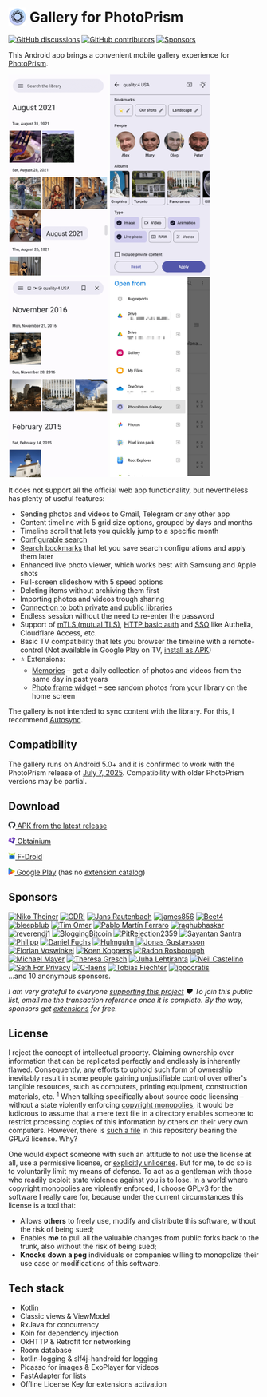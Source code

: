 # <img src="app/src/main/res/mipmap-hdpi/ic_launcher.png" alt="Icon" style="vertical-align: bottom; height: 36px;"/> Gallery for PhotoPrism

[![GitHub discussions](https://img.shields.io/github/discussions/Radiokot/photoprism-android-client?label=Discussions&color=e2e0f6&style=flat-square)](https://github.com/Radiokot/photoprism-android-client/discussions) 
[![GitHub contributors](https://img.shields.io/github/contributors/Radiokot/photoprism-android-client?label=Contributors&color=e2e0f6&style=flat-square)](https://github.com/Radiokot/photoprism-android-client/graphs/contributors) 
[![Sponsors](https://img.shields.io/static/v1?label=Sponsors&message=38&color=e2e0f6&style=flat-square)](#sponsors) 

This Android app brings a convenient mobile gallery experience for [PhotoPrism](https://www.photoprism.app/).

<p float="left">
<img src="fastlane/metadata/android/en-US/images/phoneScreenshots/1.png" width=200 />
<img src="fastlane/metadata/android/en-US/images/phoneScreenshots/2.png" width=200 />
<img src="fastlane/metadata/android/en-US/images/phoneScreenshots/3.png" width=200 />
<img src="fastlane/metadata/android/en-US/images/phoneScreenshots/4.png" width=200 />
</p>

It does not support all the official web app functionality, but nevertheless has plenty of useful features:
- Sending photos and videos to Gmail, Telegram or any other app
- Content timeline with 5 grid size options, grouped by days and months
- Timeline scroll that lets you quickly jump to a specific month
- [Configurable search](https://github.com/Radiokot/photoprism-android-client/wiki/How-to-search-the-library)
- [Search bookmarks](https://github.com/Radiokot/photoprism-android-client/wiki/How-to-use-search-bookmarks) that let you save search configurations and apply them later
- Enhanced live photo viewer, which works best with Samsung and Apple shots
- Full-screen slideshow with 5 speed options
- Deleting items without archiving them first
- Importing photos and videos trough sharing
- [Connection to both private and public libraries](https://github.com/Radiokot/photoprism-android-client/wiki/Connection-guide)
- Endless session without the need to re-enter the password
- Support of [mTLS (mutual TLS)](https://github.com/Radiokot/photoprism-android-client/wiki/How-to-connect-to-a-library-with-mTLS-(mutual-TLS)-auth%3F), [HTTP basic auth](https://github.com/Radiokot/photoprism-android-client/wiki/Connection-guide#examples-of-valid-urls) and [SSO](https://github.com/Radiokot/photoprism-android-client/wiki/Connection-guide#sso) like Authelia, Cloudflare Access, etc.
- Basic TV compatibility that lets you browser the timeline with a remote-control
  (Not available in Google Play on TV, [install as APK](https://github.com/Radiokot/photoprism-android-client/issues/66#issuecomment-1667426238))
- ⭐ Extensions:
  - [Memories](https://github.com/Radiokot/photoprism-android-client/wiki/Memories-extension) – get a daily collection of photos and videos from the same day in past years
  - [Photo frame widget](https://github.com/Radiokot/photoprism-android-client/wiki/Photo-frame-widget-extension) – see random photos from your library on the home screen

The gallery is not intended to sync content with the library. 
For this, I recommend [Autosync](https://play.google.com/store/apps/details?id=com.ttxapps.autosync).

## Compatibility
The gallery runs on Android 5.0+ and it is confirmed to work with the PhotoPrism release of 
[July 7, 2025](https://github.com/photoprism/photoprism/releases/tag/250707-d28b3101e).
Compatibility with older PhotoPrism versions may be partial.

## Download
[<img src="repository-assets/icon-github.svg" alt="APK" style="height: 1em;"/> APK from the latest release](https://github.com/Radiokot/photoprism-android-client/releases/latest)

[<img src="repository-assets/icon-obtainium.svg" alt="Obtainium" style="height: 1em;"/> Obtainium](https://apps.obtainium.imranr.dev/redirect?r=obtainium://app/%7B%22id%22%3A%22ua.com.radiokot.photoprism%22%2C%22url%22%3A%22https%3A%2F%2Fgithub.com%2FRadiokot%2Fphotoprism-android-client%22%2C%22author%22%3A%22Radiokot%22%2C%22name%22%3A%22PhotoPrism%20Gallery%22%2C%22preferredApkIndex%22%3A0%2C%22additionalSettings%22%3A%22%7B%5C%22includePrereleases%5C%22%3Afalse%2C%5C%22fallbackToOlderReleases%5C%22%3Atrue%2C%5C%22filterReleaseTitlesByRegEx%5C%22%3A%5C%22%5C%22%2C%5C%22filterReleaseNotesByRegEx%5C%22%3A%5C%22%5C%22%2C%5C%22verifyLatestTag%5C%22%3Afalse%2C%5C%22dontSortReleasesList%5C%22%3Afalse%2C%5C%22useLatestAssetDateAsReleaseDate%5C%22%3Afalse%2C%5C%22releaseTitleAsVersion%5C%22%3Afalse%2C%5C%22trackOnly%5C%22%3Afalse%2C%5C%22versionExtractionRegEx%5C%22%3A%5C%22%5C%22%2C%5C%22matchGroupToUse%5C%22%3A%5C%22%5C%22%2C%5C%22versionDetection%5C%22%3Atrue%2C%5C%22releaseDateAsVersion%5C%22%3Afalse%2C%5C%22useVersionCodeAsOSVersion%5C%22%3Afalse%2C%5C%22apkFilterRegEx%5C%22%3A%5C%22%5C%22%2C%5C%22invertAPKFilter%5C%22%3Afalse%2C%5C%22autoApkFilterByArch%5C%22%3Afalse%2C%5C%22appName%5C%22%3A%5C%22Gallery%20for%20PhotoPrism%5C%22%2C%5C%22shizukuPretendToBeGooglePlay%5C%22%3Afalse%2C%5C%22allowInsecure%5C%22%3Afalse%2C%5C%22exemptFromBackgroundUpdates%5C%22%3Afalse%2C%5C%22skipUpdateNotifications%5C%22%3Afalse%2C%5C%22about%5C%22%3A%5C%22A%20convenient%20gallery%20for%20PhotoPrism%20library%20with%20plenty%20of%20useful%20features%5C%22%2C%5C%22refreshBeforeDownload%5C%22%3Atrue%7D%22%2C%22overrideSource%22%3A%22GitHub%22%7D)

[<img src="repository-assets/icon-fdroid.png" alt="F-Droid" style="height: 1em;"/> F-Droid](https://f-droid.org/packages/ua.com.radiokot.photoprism)


[<img src="repository-assets/icon-gplay.svg" alt="Google Play" style="height: 1em;"/> Google Play](https://play.google.com/store/apps/details?id=ua.com.radiokot.photoprism) (has no [extension catalog](https://github.com/Radiokot/photoprism-android-client/wiki/Gallery-extensions))

## Sponsors
[<img src="https://avatars.githubusercontent.com/u/20790694?s=100" alt="Niko Theiner" title="Niko Theiner" height=70 />](https://github.com/nikotheiner)
[<img src="https://avatars.githubusercontent.com/u/315648?s=100" alt="GDR!" title="GDR!" height=70 />](https://github.com/gjedeer)
[<img src="https://avatars.githubusercontent.com/u/14095706?s=100" alt="Jans Rautenbach" title="Jans Rautenbach" height=70 />](https://github.com/J4NS-R)
[<img src="https://avatars.githubusercontent.com/u/58886740?s=100" alt="james856" title="james856" height=70 />](https://github.com/james856)
[<img src="https://avatars.githubusercontent.com/u/38279393?s=100" alt="Beet4" title="Beet4" height=70 />](https://github.com/Beet4)
[<img src="https://avatars.githubusercontent.com/u/31888202?s=100" alt="bleepblub" title="bleepblub" height=70 />](https://github.com/bleepblub)
[<img src="https://avatars.githubusercontent.com/u/5235732?s=100" alt="Tim Omer" title="Tim Omer" height=70 />](https://github.com/timomer)
[<img src="https://github.com/user-attachments/assets/0ea9bd10-05d3-4cbf-bb44-f4b26d299f74" alt="Pablo Martín Ferraro" title="Pablo Martín Ferraro" height=70 />](https://www.instagram.com/pmferraro/)
[<img src="https://avatars.githubusercontent.com/u/75267371?s=100" alt="raghubhaskar" title="raghubhaskar" height=70 />](https://github.com/raghubhaskar)
[<img src="https://avatars.githubusercontent.com/u/9728953?s=100" alt="reverendj1" title="reverendj1" height=70 />](https://github.com/reverendj1)
[<img src="https://avatars.githubusercontent.com/u/103765434?s=100" alt="₿logging₿itcoin" title="₿logging₿itcoin" height=70 />](https://github.com/BrutusBondBTC)
[<img src="https://avatars.githubusercontent.com/u/104279101?s=100" alt="PitRejection2359" title="PitRejection2359" height=70 />](https://github.com/PitRejection2359)
[<img src="https://avatars.githubusercontent.com/u/35728385?s=100" alt="Sayantan Santra" title="Sayantan Santra" height=70 />](https://github.com/SinTan1729)
[<img src="https://avatars.githubusercontent.com/u/136379342?s=100" alt="Philipp" title="Philipp" height=70 />](https://github.com/Blendan1)
[<img src="https://avatars.githubusercontent.com/u/28670365?s=100" alt="Daniel Fuchs" title="Daniel Fuchs" height=70 />](https://github.com/dfoxg)
[<img src="https://avatars.githubusercontent.com/u/12165268?s=100" alt="Hulmgulm" title="Hulmgulm" height=70 />](https://github.com/hulmgulm)
[<img src="https://avatars.githubusercontent.com/u/36690764?s=100" alt="Jonas Gustavsson" title="Jonas Gustavsson" height=70 />](https://github.com/jonasgustavsson)
[<img src="https://avatars.githubusercontent.com/u/5047127?s=100" alt="Florian Voswinkel" title="Florian Voswinkel" height=70 />](https://github.com/FlorentBrianFoxcorner)
[<img src="https://avatars.githubusercontent.com/u/9214215?s=100" alt="Koen Koppens" title="Koen Koppens" height=70 />](https://github.com/koen81)
[<img src="https://avatars.githubusercontent.com/u/6559064?s=100" alt="Radon Rosborough" title="Radon Rosborough" height=70 />](https://github.com/raxod502)
[<img src="https://avatars.githubusercontent.com/u/301686?s=100" alt="Michael Mayer" title="Michael Mayer" height=70 />](https://github.com/lastzero)
[<img src="https://avatars.githubusercontent.com/u/15210372?s=100" alt="Theresa Gresch" title="Theresa Gresch" height=70 />](https://github.com/graciousgrey)
[<img src="https://avatars.githubusercontent.com/u/3181318?s=100" alt="Juha Lehtiranta" title="Juha Lehtiranta" height=70 />](https://github.com/yatzy)
[<img src="https://avatars.githubusercontent.com/u/2885748?s=100" alt="Neil Castelino" title="Neil Castelino" height=70 />](https://github.com/TwistTheNeil)
[<img src="https://avatars.githubusercontent.com/u/40500387?s=100" alt="Seth For Privacy" title="Seth For Privacy" height=70 />](https://github.com/sethforprivacy)
[<img src="https://avatars.githubusercontent.com/u/111684368?s=100" alt="C-Iaens" title="C-Iaens" height=70 />](https://github.com/C-Iaens)
[<img src="https://avatars.githubusercontent.com/u/6351543?s=100" alt="Tobias Fiechter" title="Tobias Fiechter" height=70 />](https://github.com/tobiasfiechter)
[<img src="https://avatars.githubusercontent.com/u/52239579?s=100" alt="ippocratis" title="ippocratis" height=70 />](https://github.com/ippocratis)
<br>
…and 10 anonymous sponsors.

*I am very grateful to everyone [supporting this project](https://radiokot.com.ua/tip) ❤️ To join this public list, email me the transaction reference once it is complete. By the way, sponsors get [extensions](https://github.com/Radiokot/photoprism-android-client/wiki/Gallery-extensions) for free.*

## License
I reject the concept of intellectual property. Claiming ownership over information that can be replicated perfectly and endlessly is inherently flawed. Consequently, any efforts to uphold such form of ownership inevitably result in some people gaining unjustifiable control over other's tangible resources, such as computers, printing equipment, construction materials, etc. <sup>[1](repository-assets/kinsella_against_intellectual_property.pdf)</sup>
When talking specifically about source code licensing – without a state violently enforcing [copyright monopolies](https://torrentfreak.com/language-matters-framing-the-copyright-monopoly-so-we-can-keep-our-liberties-130714/), it would be ludicrous to assume that a mere text file in a directory enables someone to restrict processing copies of this information by others on their very own computers. 
However, there is [such a file](LICENSE) in this repository bearing the GPLv3 license. Why?

One would expect someone with such an attitude to not use the license at all, use a permissive license, or [explicitly unlicense](https://unlicense.org/).
But for me, to do so is to voluntarily limit my means of defense. To act as a gentleman with those who readily exploit state violence against you is to lose.
In a world where copyright monopolies are violently enforced, I choose GPLv3 for the software I really care for, because under the current circumstances this license is a tool that:
- Allows **others** to freely use, modify and distribute this software, without the risk of being sued;
- Enables **me** to pull all the valuable changes from public forks back to the trunk, also without the risk of being sued;
- **Knocks down a peg** individuals or companies willing to monopolize their use case or modifications of this software.

## Tech stack
- Kotlin
- Classic views & ViewModel
- RxJava for concurrency
- Koin for dependency injection
- OkHTTP & Retrofit for networking
- Room database
- kotlin-logging & slf4j-handroid for logging
- Picasso for images & ExoPlayer for videos
- FastAdapter for lists
- Offline License Key for extensions activation
